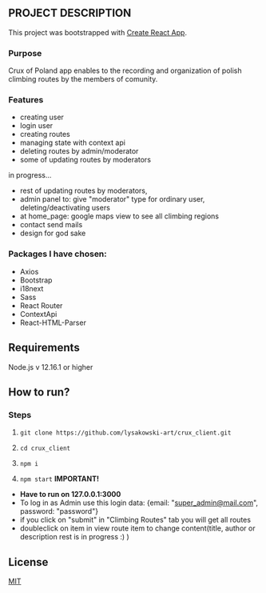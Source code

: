 
## PROJECT DESCRIPTION

This project was bootstrapped with [Create React App](https://github.com/facebook/create-react-app).

### Purpose
Crux of Poland app enables to the recording and organization of polish climbing routes by the members of comunity.

### Features

- creating user
- login user
- creating routes
- managing state with context api
- deleting routes by admin/moderator
- some of updating routes by moderators


in progress...
- rest of updating routes by moderators,
- admin panel to: give "moderator" type for ordinary user, deleting/deactivating users
- at home_page: google maps view to see all climbing regions 
- contact send mails
- design for god sake

### Packages I have chosen:
* Axios
* Bootstrap
* i18next
* Sass
* React Router
* ContextApi
* React-HTML-Parser

## Requirements

Node.js v 12.16.1 or higher

## How to run?

### Steps
1. `git clone https://github.com/lysakowski-art/crux_client.git`

2. `cd crux_client`

3. `npm i`

4. `npm start`
**IMPORTANT!**
* **Have to run on  127.0.0.1:3000**
* To log in as Admin use this login data: {email: "super_admin@mail.com", password: "password"}
* if you click on "submit" in "Climbing Routes" tab you will get all routes
* doubleclick on item in view route item to change content(title, author or description rest is in progress :) )

## License 

[MIT](https://opensource.org/licenses/MIT)
